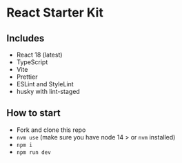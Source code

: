 # React Starter Kit

## Includes

- React 18 (latest)
- TypeScript
- Vite
- Prettier
- ESLint and StyleLint
- husky with lint-staged

## How to start

- Fork and clone this repo
- `nvm use` (make sure you have node 14 > or `nvm` installed)
- `npm i`
- `npm run dev`
